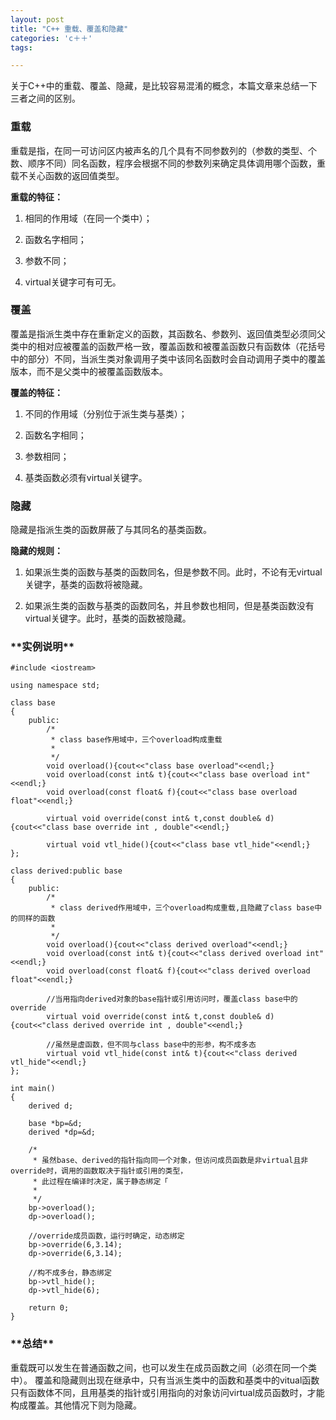 ```yaml
---
layout: post
title: "C++ 重载、覆盖和隐藏"
categories: 'c＋＋'
tags:

---
```


关于C++中的重载、覆盖、隐藏，是比较容易混淆的概念，本篇文章来总结一下三者之间的区别。


<h3>重载</h3>

重载是指，在同一可访问区内被声名的几个具有不同参数列的（参数的类型、个数、顺序不同）同名函数，程序会根据不同的参数列来确定具体调用哪个函数，重载不关心函数的返回值类型。

**重载的特征：**

1) 相同的作用域（在同一个类中）；

2) 函数名字相同；

3) 参数不同；

4) virtual关键字可有可无。

<h3>覆盖</h3>

覆盖是指派生类中存在重新定义的函数，其函数名、参数列、返回值类型必须同父类中的相对应被覆盖的函数严格一致，覆盖函数和被覆盖函数只有函数体（花括号中的部分）不同，当派生类对象调用子类中该同名函数时会自动调用子类中的覆盖版本，而不是父类中的被覆盖函数版本。

**覆盖的特征：**

1) 不同的作用域（分别位于派生类与基类）；

2) 函数名字相同；

3) 参数相同；

4) 基类函数必须有virtual关键字。

<h3>隐藏</h3>

隐藏是指派生类的函数屏蔽了与其同名的基类函数。

**隐藏的规则：**

1) 如果派生类的函数与基类的函数同名，但是参数不同。此时，不论有无virtual关键字，基类的函数将被隐藏。

2) 如果派生类的函数与基类的函数同名，并且参数也相同，但是基类函数没有virtual关键字。此时，基类的函数被隐藏。


<h3>**实例说明**</h3>

    #include <iostream>

    using namespace std;

    class base
    {
        public:
            /*
             * class base作用域中，三个overload构成重载
             *
             */ 
            void overload(){cout<<"class base overload"<<endl;}  
            void overload(const int& t){cout<<"class base overload int"<<endl;}
            void overload(const float& f){cout<<"class base overload float"<<endl;}

            virtual void override(const int& t,const double& d){cout<<"class base override int , double"<<endl;}

            virtual void vtl_hide(){cout<<"class base vtl_hide"<<endl;}
    };

    class derived:public base
    {
        public:
            /*
             * class derived作用域中，三个overload构成重载,且隐藏了class base中的同样的函数
             *
             */ 
            void overload(){cout<<"class derived overload"<<endl;}  
            void overload(const int& t){cout<<"class derived overload int"<<endl;}
            void overload(const float& f){cout<<"class derived overload float"<<endl;}
            
            //当用指向derived对象的base指针或引用访问时，覆盖class base中的override
            virtual void override(const int& t,const double& d){cout<<"class derived override int , double"<<endl;}

            //虽然是虚函数，但不同与class base中的形参，构不成多态
            virtual void vtl_hide(const int& t){cout<<"class derived vtl_hide"<<endl;}
    };

    int main()
    {
        derived d;

        base *bp=&d;        
        derived *dp=&d;

        /*
         * 虽然base、derived的指针指向同一个对象，但访问成员函数是非virtual且非override时，调用的函数取决于指针或引用的类型，
         * 此过程在编译时决定，属于静态绑定「
         *
         */
        bp->overload();
        dp->overload();

        //override成员函数，运行时确定，动态绑定
        bp->override(6,3.14);
        dp->override(6,3.14);

        //构不成多台，静态绑定
        bp->vtl_hide();
        dp->vtl_hide(6);

        return 0;
    }

<h3>**总结**</h3>

重载既可以发生在普通函数之间，也可以发生在成员函数之间（必须在同一个类中）。
覆盖和隐藏则出现在继承中，只有当派生类中的函数和基类中的vitual函数只有函数体不同，且用基类的指针或引用指向的对象访问virtual成员函数时，才能构成覆盖。其他情况下则为隐藏。
